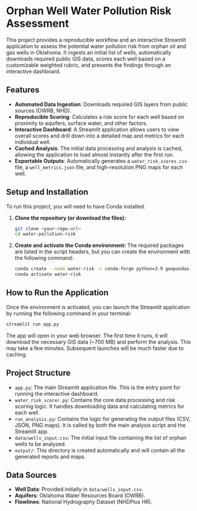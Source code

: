 # Orphan Well Water Pollution Risk Assessment

This project provides a reproducible workflow and an interactive Streamlit application to assess the potential water pollution risk from orphan oil and gas wells in Oklahoma. It ingests an initial list of wells, automatically downloads required public GIS data, scores each well based on a customizable weighted rubric, and presents the findings through an interactive dashboard.

## Features

- **Automated Data Ingestion**: Downloads required GIS layers from public sources (OWRB, NHD).
- **Reproducible Scoring**: Calculates a risk score for each well based on proximity to aquifers, surface water, and other factors.
- **Interactive Dashboard**: A Streamlit application allows users to view overall scores and drill down into a detailed map and metrics for each individual well.
- **Cached Analysis**: The initial data processing and analysis is cached, allowing the application to load almost instantly after the first run.
- **Exportable Outputs**: Automatically generates a `water_risk_scores.csv` file, a `well_metrics.json` file, and high-resolution PNG maps for each well.

## Setup and Installation

To run this project, you will need to have Conda installed.

1.  **Clone the repository (or download the files):**
    ```bash
    git clone <your-repo-url>
    cd water-pollution-risk
    ```

2.  **Create and activate the Conda environment:**
    The required packages are listed in the script headers, but you can create the environment with the following command:
    ```bash
    conda create --name water-risk -c conda-forge python=3.9 geopandas matplotlib streamlit pandas pillow -y
    conda activate water-risk
    ```

## How to Run the Application

Once the environment is activated, you can launch the Streamlit application by running the following command in your terminal:

```bash
streamlit run app.py
```

The app will open in your web browser. The first time it runs, it will download the necessary GIS data (~700 MB) and perform the analysis. This may take a few minutes. Subsequent launches will be much faster due to caching.

## Project Structure

-   `app.py`: The main Streamlit application file. This is the entry point for running the interactive dashboard.
-   `water_risk_scorer.py`: Contains the core data processing and risk scoring logic. It handles downloading data and calculating metrics for each well.
-   `run_analysis.py`: Contains the logic for generating the output files (CSV, JSON, PNG maps). It is called by both the main analysis script and the Streamlit app.
-   `data/wells_input.csv`: The initial input file containing the list of orphan wells to be analyzed.
-   `output/`: This directory is created automatically and will contain all the generated reports and maps.

## Data Sources

-   **Well Data**: Provided initially in `data/wells_input.csv`.
-   **Aquifers**: Oklahoma Water Resources Board (OWRB).
-   **Flowlines**: National Hydrography Dataset (NHDPlus HR). 